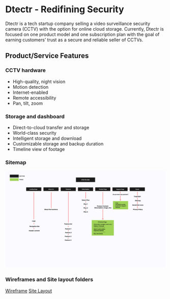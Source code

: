 # Dtectr - Redifining Security

Dtectr is a tech startup company selling a video surveillance security camera (CCTV) with the option for online cloud storage. Currently, Dtectr is focused on one product model and one subscription plan with the goal of earning customers’ trust as a secure and reliable seller of CCTVs.

## Product/Service Features

### CCTV hardware

-   High-quality, night vision
-   Motion detection
-   Internet-enabled
-   Remote accessibility
-   Pan, tilt, zoom

### Storage and dashboard

-   Direct-to-cloud transfer and storage
-   World-class security
-   Intelligent storage and download
-   Customizable storage and backup duration
-   Timeline view of footage

### Sitemap
![Sitemap](sitemap/dtector-sitemap.png)

### Wireframes and Site layout folders
[Wireframe](/Dtectr/wireframe/)
[Site Layout](/Dtectr/site-layout/)


